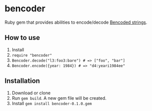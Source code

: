 # bencoder
Ruby gem that provides abilities to encode/decode [Bencoded strings](https://en.wikipedia.org/wiki/Bencode).

## How to use
1. Install
2. `require "bencoder"`
3. `Bencoder.decode("l3:foo3:bare") # => ["foo", "bar"]`
4. `Bencoder.encode({year: 1984}) # => "d4:yeari1984ee"`

## Installation
1. Download or clone
2. Run `gem build`. A new gem file will be created.
3. Install `gem install bencoder-0.1.0.gem`

